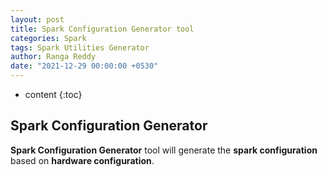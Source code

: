 ```yaml
---
layout: post
title: Spark Configuration Generator tool
categories: Spark
tags: Spark Utilities Generator
author: Ranga Reddy
date: "2021-12-29 00:00:00 +0530"
---
```


* content
{:toc}

## Spark Configuration Generator

**Spark Configuration Generator** tool will generate the **spark configuration** based on **hardware configuration**.

<html lang="en">
  <head>
    <meta http-equiv="Content-Type" content="text/html; charset=utf-8">
    <title>Spark Configuration Generator</title>
    <link href="{{ site.baseurl }}{% link css/bootstrap.min.css %}" rel="stylesheet">
    <script src="{{ site.baseurl }}{% link js/bootstrap.bundle.min.js %}"></script>
    <script src="{{ site.baseurl }}{% link js/jquery-slim.js %}"></script>
    <script src="{{ site.baseurl }}{% link js/common.js %}"></script>
    <link href="{{ site.baseurl }}{% link css/jquery.dataTables.css %}" rel="stylesheet">
    <script src="{{ site.baseurl }}{% link js/jquery.dataTables.js %}"></script>
    <!--<link rel="stylesheet" href="https://cdn.datatables.net/1.13.4/css/jquery.dataTables.css" />
    <script src="https://cdn.datatables.net/1.13.4/js/jquery.dataTables.js"></script>-->
    <script type="text/javascript">
      $(document).ready(function() {
        let br_delimeter = " \\ <br> "
        let space_delimeter = "&nbsp;&nbsp;&nbsp;&nbsp;";
        let delimeter = br_delimeter + space_delimeter
        var sparkSubmitCommand = ""

        function hide_configuration() {
          $("#spark_configuration_id").hide();
          $("#spark_submit_container_id").hide();
        }
        hide_configuration();
        $("#reset-spark-configuration").click(function() {
          $("#totalNodes").val("10");
          $("#coresPerNode").val("16");
          $("#memoryPerNode").val("64");
          hide_configuration();
        });
        $("#generate-spark-configuration").click(function() {
          var sparkConfList = []
          sparkSubmitCommand = ""
          var totalNodes = $("#totalNodes").val().trim();
          var coresPerNode = $("#coresPerNode").val().trim();
          var memoryPerNode = $("#memoryPerNode").val().trim();
          if (totalNodes < 1) {
            alert('Total Nodes in Cluster value must be greater than 1');
            $("#totalNodes").focus();
            hide_configuration();
            return false
          }
          if (coresPerNode < 1) {
            alert('vCPU/Cores per Node value must be greater than 1');
            $("#coresPerNode").focus();
            hide_configuration();
            return false
          }
          if (memoryPerNode < 1) {
            alert('Memory per Node (GB) value must be greater than 1');
            $("#memoryPerNode").focus();
            hide_configuration();
            return false
          }
          var totalCores = totalNodes * coresPerNode;
          var totalMemory = totalNodes * memoryPerNode; {
            var executorCores = 1;
            var totalExecutors = totalCores;
            var executorMemory = Math.floor(totalMemory / totalCores);
            var tinyApproch = {
              "name": "Tiny",
              "executor-cores": executorCores,
              "num-executors": totalExecutors,
              "executor-memory": executorMemory,
              "executor-memoryOverhead": 0
            }
            sparkConfList.push(tinyApproch)
          } {
            var executorCores = coresPerNode;
            var totalExecutors = totalNodes;
            var executorMemory = Math.floor(totalMemory / totalNodes);
            var fatApproch = {
              "name": "Fat",
              "executor-cores": executorCores,
              "num-executors": totalExecutors,
              "executor-memory": executorMemory,
              "executor-memoryOverhead": 0
            }
            sparkConfList.push(fatApproch)
          } {
            var executorCores = 5;
            var memoryOverHeadValue = 0.10;
            var hadoopOSCores = 1;
            var amNodes = 1;
            var totalCores = (totalNodes * (coresPerNode - hadoopOSCores));
            var totalExecutorsWithAM = (totalCores / executorCores);
            var totalExecutors = totalExecutorsWithAM - amNodes;
            var executorsPerNode = Math.floor(totalExecutorsWithAM / totalNodes);
            var executorMemoryWithOverhead = Math.round(memoryPerNode / executorsPerNode);
            //var memoryOverHead = Math.max(384, (Math.round(executorMemoryWithOverhead * memoryOverHeadValue) * 1024));
            var memoryOverHead = Math.round(executorMemoryWithOverhead * memoryOverHeadValue);
            var executorMemory = Math.round(executorMemoryWithOverhead - memoryOverHead);
            var balancedApproch = {
              "name": "Balanced",
              "executor-cores": executorCores,
              "num-executors": totalExecutors,
              "executor-memory": executorMemory,
              "executor-memoryOverhead": memoryOverHead
            }
            sparkConfList.push(balancedApproch)
            sparkSubmitCommand = "spark-shell" + delimeter + "--conf spark.master=yarn" + delimeter + "--conf spark.submit.deployMode=client" + delimeter + "--conf spark.executor.cores=" + balancedApproch["executor-cores"] + delimeter + "--conf spark.executor.instances=" + balancedApproch["num-executors"] + delimeter + "--conf spark.executor.memory=" + balancedApproch["executor-memory"] + "g" + delimeter + "--conf spark.executor.memoryOverhead=" + memoryOverHead + "g";
            $("#spark_submit_id").html(sparkSubmitCommand);
            $("#spark_submit_hide_id").html(sparkSubmitCommand.replaceAll(delimeter, " "));
            $("#spark_submit_container_id").show();
          }
          $("#spark_configuration_id").show();

          $('#spark_configuration_table').DataTable( {
              data: sparkConfList,
              columns: [
                { "data": "name",
                  render: function (data, type, row, meta) {
                      console.log(row)
                      console.log(data)
                        return type === 'display'
                            ? ('<span>'+ data + '</span> <p><progress value="' + row["executor-cores"] + '" max="'+ coresPerNode +'"></progress> </p>') : data;
                  }
                },
                { "data": "executor-cores"},
                { "data": "num-executors" },
                { "data": "executor-memory" },
                { "data": "executor-memoryOverhead"}
              ],
              select: true,
              responsive: true,
              paging: false,
              searching: false,
              ordering:  false,
              info: false
          } );
        });

        $("#copy-spark-shell").click(function(e) {
          e.preventDefault();
          copy_text_to_clipboard('spark_submit_id', 'spark-shell command copied!');
        });
      });
    </script>
  </head>
  <body>
    <div class="container-fluid">
      <div class="row" id="hardware-config-row" style="margin-top: 10px;">
        <div class="col-md-12">
          <div class="card">
            <h5 class="card-header">Hardware Configuration</h5>
            <div class="card-body">
              <table id="HardwareConfigurationTable" class="table table-bordered" style="width: 100%;">
                <thead class='thead-light'>
                  <tr>
                    <th>Name</th>
                    <th>Value</th>
                  </tr>
                </thead>
                <tbody>
                  <tr>
                    <td>
                      <label for="totalNodes">Total Nodes in Cluster</label>
                    </td>
                    <td>
                      <input class="form-control" id="totalNodes" value='10' placeholder="Total Nodes in Cluster">
                    </td>
                  </tr>
                  <tr>
                    <td>
                      <label for="coresPerNode">vCPU/Cores per Node</label>
                    </td>
                    <td>
                      <input class="form-control" id="coresPerNode" value='16' placeholder="vCPU/Cores per Node">
                    </td>
                  </tr>
                  <tr>
                    <td>
                      <label for="memoryPerNode">Memory per Node (GB)</label>
                    </td>
                    <td>
                      <input class="form-control" id="memoryPerNode" value='64' placeholder="Memory per Node (GB)">
                    </td>
                  </tr>
                </tbody>
              </table>
            </div>
            <div class="card-footer" id='spark_configuration_button'>
              <span style="margin-right: 10px;">
                <button type="button" id='generate-spark-configuration' class="btn btn-primary">Generate</button>
              </span>
              <span style="margin-right: 10px;">
                <button type="button" id='reset-spark-configuration' class="btn btn-warning">Reset</button>
              </span>
              <!-- <div class="progress"><div style="width: 60%;" aria-valuemax="100" aria-valuemin="0" aria-valuenow="60" role="progressbar" class="red progress-bar"><span>60%</span></div></div> -->
            </div>
          </div>
        </div>
        <!--<div class="col-md-1"></div>-->
      </div>
      <!-- row -->
      <div class="row" id='spark_configuration_id' style="margin-top: 10px;">
        <!--<div class="col-md-1"></div>-->
        <div class="col-md-12">
          <div class="card">
            <h5 class="card-header">Spark Configuration Approches</h5>
            <div class="card-body">
              <table id="spark_configuration_table" class="table table-striped table-responsive">
                <thead>
                    <tr>
                        <th>Executor Approch Type</th>
                        <th>Executor Cores <br> (spark.executor.cores)</th>
                        <th>Number of Executors <br> (spark.executor.instances)</th>
                        <th>Executor Memory in GB <br> (spark.executor.memory)</th>
                        <th>Executor Memory Overhead in GB<br> (spark.executor.memoryOverhead)</th>
                    </tr>
                </thead>
              </table>
            </div>
            <!--<div class="card-footer"></div>-->
          </div>
        </div>
        <!--<div class="col-md-1"></div>-->
      </div>
      <!-- row -->
      <div class="row" id='spark_submit_container_id' style="margin-top: 10px;">
        <!--<div class="col-md-1"></div>-->
        <div class="col-md-12">
          <div class="card">
            <h5 class="card-header">Balanced Approach Spark Shell Command</h5>
            <div class="card-body">
              <p class="card-text" id='spark_submit_id' style="background: lightgreen;"></p>
            </div>
            <div class="card-footer">
              <p class="card-text" id='spark_submit_hide_id' style="display:none;"></p>
              <button type="button" id='copy-spark-shell' class="btn btn-info">Copy Shell Command</button>
            </div>
          </div>
        </div>
        <!--<div class="col-md-1"></div>-->
      </div>
      <!-- row -->
    </div>
    <!-- container-fluid -->
  </body>
</html>
